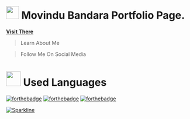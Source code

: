 #  <img src="https://1.bp.blogspot.com/-lYl40GVlUbA/YVB0JrhCsgI/AAAAAAAAAtQ/YD6m3AD2d7AnGFpLvOR6m6CUc027hHu8gCNcBGAsYHQ/s64/alien.gif" width="35px">  Movindu Bandara Portfolio Page.
**[Visit There](https://movindu-tb.github.io/aboutme/)**
> Learn About Me 

> Follow Me On Social Media

# <img src="https://1.bp.blogspot.com/-t2uWcfIMjOc/YVRpTY26j_I/AAAAAAAAAuA/VgKMB9pIv5EefR2mLUdOoiMdmazyV1pnQCNcBGAsYHQ/s128/ghost.gif" width="40px">  Used Languages  
[![forthebadge](https://forthebadge.com/images/badges/uses-html.svg)](https://github.com/Movindu-tb/aboutme)
[![forthebadge](https://forthebadge.com/images/badges/uses-css.svg)](https://github.com/Movindu-tb/aboutme)
[![forthebadge](https://forthebadge.com/images/badges/uses-js.svg)](https://github.com/Movindu-tb/aboutme)

[![Sparkline](https://stars.medv.io/Movindu-tb/aboutme.svg)](https://stars.medv.io/Movindu-tb/aboutme)
